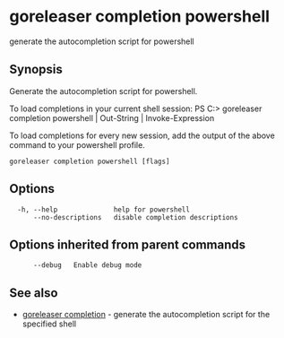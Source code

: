 # goreleaser completion powershell

generate the autocompletion script for powershell

## Synopsis


Generate the autocompletion script for powershell.

To load completions in your current shell session:
PS C:\> goreleaser completion powershell | Out-String | Invoke-Expression

To load completions for every new session, add the output of the above command
to your powershell profile.


```
goreleaser completion powershell [flags]
```

## Options

```
  -h, --help              help for powershell
      --no-descriptions   disable completion descriptions
```

## Options inherited from parent commands

```
      --debug   Enable debug mode
```

## See also

* [goreleaser completion](/cmd/goreleaser_completion/)	 - generate the autocompletion script for the specified shell

